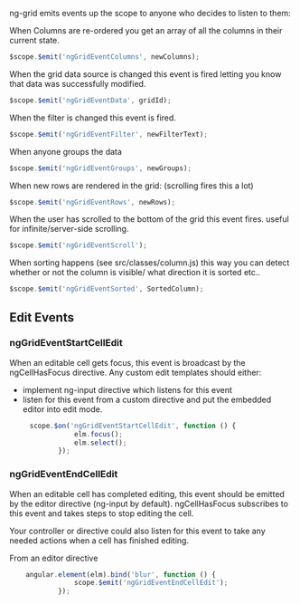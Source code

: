 ng-grid emits events up the scope to anyone who decides to listen to them:


When Columns are re-ordered you get an array of all the columns in their current state.
```javascript
$scope.$emit('ngGridEventColumns', newColumns);
```

When the grid data source is changed this event is fired letting you know that data was successfully modified.
```javascript
$scope.$emit('ngGridEventData', gridId);
```

When the filter is changed this event is fired.
```javascript
$scope.$emit('ngGridEventFilter', newFilterText);
```

When anyone groups the data 
```javascript
$scope.$emit('ngGridEventGroups', newGroups);
```

When new rows are rendered in the grid: (scrolling fires this a lot)
```javascript
$scope.$emit('ngGridEventRows', newRows);
```

When the user has scrolled to the bottom of the grid this event fires. useful for infinite/server-side scrolling.
```javascript
$scope.$emit('ngGridEventScroll');
```

When sorting happens (see src/classes/column.js) this way you can detect whether or not the column is visible/ what direction it is sorted etc..
```javascript
$scope.$emit('ngGridEventSorted', SortedColumn);
```

## Edit Events
### ngGridEventStartCellEdit
When an editable cell gets focus, this event is broadcast by the ngCellHasFocus directive. Any custom edit templates should either:
* implement ng-input directive which listens for this event 
* listen for this event from a custom directive and put the embedded editor into edit mode.

```javascript
     scope.$on('ngGridEventStartCellEdit', function () {
                elm.focus();
                elm.select();
            });
```

### ngGridEventEndCellEdit
When an editable cell has completed editing, this event should be emitted by the editor directive (ng-input by default).  ngCellHasFocus subscribes to this event and takes steps to stop editing the cell.

Your controller or directive could also listen for this event to take any needed actions when a cell has finished editing.

From an editor directive
```javascript
    angular.element(elm).bind('blur', function () {
                scope.$emit('ngGridEventEndCellEdit');
            });
```